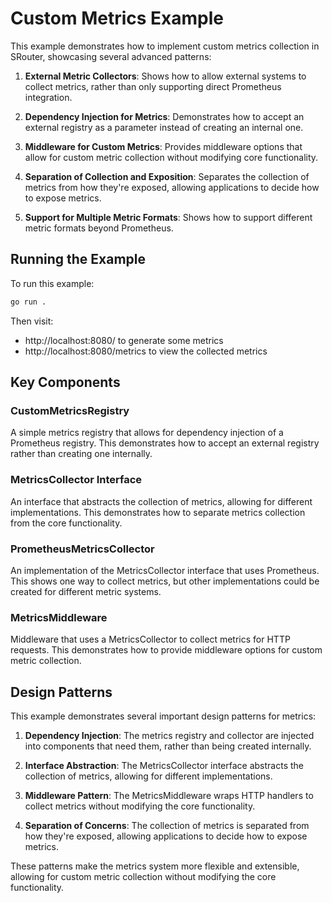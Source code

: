 # Custom Metrics Example

This example demonstrates how to implement custom metrics collection in SRouter, showcasing several advanced patterns:

1. **External Metric Collectors**: Shows how to allow external systems to collect metrics, rather than only supporting direct Prometheus integration.

2. **Dependency Injection for Metrics**: Demonstrates how to accept an external registry as a parameter instead of creating an internal one.

3. **Middleware for Custom Metrics**: Provides middleware options that allow for custom metric collection without modifying core functionality.

4. **Separation of Collection and Exposition**: Separates the collection of metrics from how they're exposed, allowing applications to decide how to expose metrics.

5. **Support for Multiple Metric Formats**: Shows how to support different metric formats beyond Prometheus.

## Running the Example

To run this example:

```bash
go run .
```

Then visit:
- http://localhost:8080/ to generate some metrics
- http://localhost:8080/metrics to view the collected metrics

## Key Components

### CustomMetricsRegistry

A simple metrics registry that allows for dependency injection of a Prometheus registry. This demonstrates how to accept an external registry rather than creating one internally.

### MetricsCollector Interface

An interface that abstracts the collection of metrics, allowing for different implementations. This demonstrates how to separate metrics collection from the core functionality.

### PrometheusMetricsCollector

An implementation of the MetricsCollector interface that uses Prometheus. This shows one way to collect metrics, but other implementations could be created for different metric systems.

### MetricsMiddleware

Middleware that uses a MetricsCollector to collect metrics for HTTP requests. This demonstrates how to provide middleware options for custom metric collection.

## Design Patterns

This example demonstrates several important design patterns for metrics:

1. **Dependency Injection**: The metrics registry and collector are injected into components that need them, rather than being created internally.

2. **Interface Abstraction**: The MetricsCollector interface abstracts the collection of metrics, allowing for different implementations.

3. **Middleware Pattern**: The MetricsMiddleware wraps HTTP handlers to collect metrics without modifying the core functionality.

4. **Separation of Concerns**: The collection of metrics is separated from how they're exposed, allowing applications to decide how to expose metrics.

These patterns make the metrics system more flexible and extensible, allowing for custom metric collection without modifying the core functionality.
